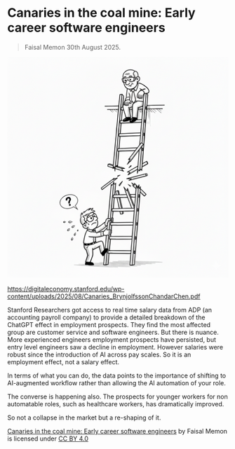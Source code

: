 # Canaries in the coal mine: Early career software engineers
> Faisal Memon 30th August 2025.

![Ladder](./ladder.png)

https://digitaleconomy.stanford.edu/wp-content/uploads/2025/08/Canaries_BrynjolfssonChandarChen.pdf

Stanford Researchers got access to real time salary data from ADP (an accounting payroll company) to provide a detailed breakdown of the ChatGPT effect in employment prospects. They find the most affected group are customer service and software engineers. But there is nuance. More experienced engineers employment prospects have persisted, but entry level engineers saw a decline in employment. However salaries were robust since the introduction of AI across pay scales. So it is an employment effect, not a salary effect.

In terms of what you can do, the data points to the importance of shifting to AI-augmented workflow rather than allowing the AI automation of your role.

The converse is happening also. The prospects for younger workers for non automatable roles, such as healthcare workers, has dramatically improved.

So not a collapse in the market but a re-shaping of it.

<p xmlns:cc="http://creativecommons.org/ns#" xmlns:dct="http://purl.org/dc/terms/"><a property="dct:title" rel="cc:attributionURL" href="https://github.com/faisalmemon/articles/blob/main/Canaries_in_the_coal_mine.md">Canaries in the coal mine: Early career software engineers</a> by <span property="cc:attributionName">Faisal Memon</span> is licensed under <a href="https://creativecommons.org/licenses/by/4.0/?ref=chooser-v1" target="_blank" rel="license noopener noreferrer" style="display:inline-block;">CC BY 4.0<img style="height:22px!important;margin-left:3px;vertical-align:text-bottom;" src="https://mirrors.creativecommons.org/presskit/icons/cc.svg?ref=chooser-v1" alt=""><img style="height:22px!important;margin-left:3px;vertical-align:text-bottom;" src="https://mirrors.creativecommons.org/presskit/icons/by.svg?ref=chooser-v1" alt=""></a></p>
